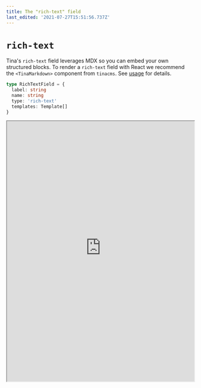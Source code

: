 ```yaml
---
title: The "rich-text" field
last_edited: '2021-07-27T15:51:56.737Z'
---
```


# `rich-text`

Tina's `rich-text` field leverages MDX so you can embed your own structured blocks. To render
a `rich-text` field with React we recommend the `<TinaMarkdown>` component from `tinacms`. See [usage](#usage "")
for details.

```ts
type RichTextField = {
  label: string
  name: string
  type: 'rich-text'
  templates: Template[]
}
```

<iframe width="100%" height="700px" src="https://tina-gql-playground.vercel.app/iframe/rich-text" />

```ts
import { defineConfig } from 'tinacms'

export default defineConfig({
  //...
  schema: {
    collections: [
      {
        label: 'Blog Posts',
        name: 'post',
        // This assumes that you have a /content/post directory
        path: 'content/post',
        fields: [
          // ...
          {
            type: 'rich-text',
            label: 'Body',
            name: 'body',
            isBody: true,
            templates: [
              {
                name: 'Cta',
                label: 'Call to Action',
                fields: [
                  {
                    type: 'string',
                    name: 'heading',
                    label: 'Heading',
                  },
                ],
              },
            ],
          },
        ],
      },
    ],
  },
})
```

Given a markdown file like this:

```md
## Hello, world!

This is some text

<Cta heading="Welcome" />
```

Results in the following response from the content API:

<iframe loading="lazy" src="/api/graphiql/?query=%7B%0A%20%20post(relativePath%3A%20%22voteForPedro.json%22)%20%7B%0A%20%20%20%20body%0A%20%20%7D%0A%7D%0A" width="800" height="400" />

> Notice the `body` response, it's a structured object instead of a string!

## Using `TinaMarkdown`

The `<TinaMarkdown>` component allows you to control how each element
is rendered. You *must* provide a component for each template registered
in the `templates` property of your field definition. Note that you can also
control rendering of built-in elements like `<h1>, <a>, <img>`

```ts
type TinaMarkdown = ({
  // The rich-text data returned from the content API
  content: TinaMarkdownContent
  /**
   * Any templates provided in the rich-text field.
   * Optionally, most elements (ex. <a>) can also
   * be overridden
   */
  components?: Components<{}>
}) => JSX.Element
```

```ts
import { TinaMarkdown } from 'tinacms/dist/rich-text'

// The `props` here are based off our custom "Cta" MDX component
const Cta = (props) => {
  return <h2>{props.heading}</h2>
}

export default function MyPage(props) {
  return (
    <div>
      <h1>{props.data.post.title}</h1>
      <TinaMarkdown components={{ Cta }} content={props.data.post.body} />
    </div>
  )
}
```

***

## Caveats

Since markdown and MDX are traditionally handled through some sort of build
step, Tina's approach adds some constraints to make things work as expected.
[Read more](/docs/editing/markdown/ "") about Tina's approach to handling markdown
and MDX.

### All content must be *serializable*

When we say serializable, we mean that they must not be JavaScript expressions that would need to be executed at any point.

* No support for `import`/`export`
* No support for JavaScript expressions (eg. `const a = 2`, `console.log("Hello")`)

For example:

```md
## Today is {new Date().toLocaleString()}
```

This expression will be ignored, instead register a "Date" `template`:

```md
## Today is <Date />
```

Then you can create a `Date` component which returns `new Date().toLocaleString()` under the hood.

### All JSX must be registered as a `template`

In the above example, if you failed to add the `Cta` *template* in your schema definition, the JSX element
will be treated as html

***

## Handling markdown

Since markdown is an open-format Tina does it's best to handle the most common syntaxes, but in some scenarios Tina will ignore or automatically alter content:

### Unsupported elements

While most markdown features are supported out of the box, Tina will ignore elements that it cannot handle. We *do not* expect to support the full [CommonMark](https://commonmark.org/ "") and
[Github Flavored Markdown](https://github.github.com/gfm/ "") specs. Be sure to voice your support for various rich-text features by reaching out through one of our [community channels](/community/ "")!

* Tables
* Footnotes
* Code blocks via indentation (use ` ``` ` instead)
* Strikethrough

### Automatic transforms

For some elements, Tina will automatically transform the values:

**Bold and italic marks**:

```
__Hello__
```

Will be transformed to:

```
**Hello**
```

**Line items**:

```
- Item 1
```

Will be transformed to:

```
* Item 1
```

**Deeply-nested blockquotes and code blocks**:

Some of the more complex nesting patterns you can do with markdown are not supported

```
* > My blockquote
```

Will be transformed to:

```
* My blockquote
```

## Custom shortcode syntax

<div class="short-code-warning">
  <div>
    <p>This is an experimental feature, and the API is subject to change. Have any thoughts? Let us know in the chat, or through one of our <a href="/community/">community channels</a></p>
  </div>

  <svg stroke="currentColor" fill="currentColor" stroke-width="0" viewBox="0 0 512 512" height="1em" width="1em" xmlns="http://www.w3.org/2000/svg">
    <path d="M32 464h448L256 48 32 464zm248-64h-48v-48h48v48zm0-80h-48v-96h48v96z" />
  </svg>
</div>

If you have some custom shortcode logic in your markdown, you can specify it in the `templates` property and Tina will handle it as if it were a `jsx` element:

The following snippet would throw an error while parsing since Tina doesn't know what to do with `{{}}`:

```markdown
{{ WarningCallout content="This is an experimental feature, and the API is subject to change. Have any thoughts? Let us know in the chat, or through one of our [community channels](/community/)!" }}
```

But you can tell Tina how to handle it with a `template`:

```ts
{
  collections: [
    {
      // ...
      fields: [
        {
          type: 'rich-text',
          name: 'body',
          templates: [
            {
              name: 'WarningCallout',
              label: 'WarningCallout',
              match: {
                start: '{{',
                end: '}}',
              },
              fields: [
                {
                  name: 'content',
                  label: 'Content',
                  type: 'string',
                  required: true,
                  ui: {
                    component: 'textarea',
                  },
                },
              ],
            },
          ],
        },
      ],
    },
  ]
}
```

### Raw strings in shortcodes

Certain frameworks support shortcodes with Raw string values:

```
{{<  myshortcode "This is some raw text" >}}
```

This is supported in Tina with the special `_value` field.

```ts
fields: [
  {
    type: 'rich-text',
    name: 'body',
    templates: [
      {
        name: 'myshortcode',
        label: 'myshortcode',
        match: {
          start: '{{',
          end: '}}',
        },
        fields: [
          {
            name: '_value',
            label: 'value',
            type: 'string',
            required: true,
          },
        ],
      },
    ],
  },
]
```

### Nesting content in a shortcode.

Shortcodes can provide a `children` field, which allows content to be nested within a shortcode.

```md
{{% shortcode %}}
What up!
{{% /shortcode %}}
```

Your field template definition would look something like:

```javascript
{
  name: "pull_quote2",
  label: "pull_quote2",
  match: {
    name: "pull-quote",
    start: "{{%",
    end: "%}}"
  },
  fields: [
    {
      name: "children",
      type: "rich-text"
    }
  ]
}
```



> Note: the children type currently needs to be of type: \`rich-text\`.

### Using shortcode names with dashes.

Sometimes your shortcode will contain characters that aren't supported in Tina's content modelling

```md
{{% my-shortcode %}}
```

You can supply a `name` on the `match` object to handle this.

```ts
fields: [
  {
    type: 'rich-text',
    name: 'body',
    templates: [
      {
        name: 'myshortcode',
        label: 'myshortcode',
        match: {
          start: '{{',
          end: '}}',
          name: 'my-shortcode',
        },
        // ...
      },
    ],
  },
]
```

## Other notes

### Default values

If setting a default value for a rich-text field, you must provide the document AST. See [example here](/docs/schema/#default-value-for-rich-text "")
